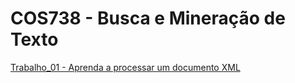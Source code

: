 # COS738 - Busca e Mineração de Texto

[Trabalho_01 - Aprenda a processar um documento XML](https://github.com/pedroboechat/COS738_BuscaMineracaoTexto/tree/main/Trabalho_01)
